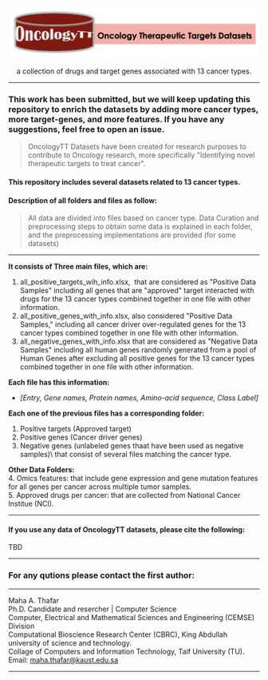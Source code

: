 # 
<p align="center">
<img src="https://github.com/MahaThafar/OncologyTT-Datasets/blob/main/OncologyTT_logo.png"  title='Oncology Therapeutic Targets (OncologyTT) datasets'/>
</p>
<p align="center">
a collection of drugs and target genes associated with 13 cancer types.
</p>

---
### This work has been submitted, but we will keep updating this repository to enrich the datasets by adding more cancer types, more target-genes, and more features. If you have any suggestions, feel free to open an issue.
> OncologyTT Datasets have been created for research purposes to contribute to Oncology research, more specifically "Identifying novel therapeutic targets to treat cancer".


#### This repository includes several datasets related to 13 cancer types.
#### Description of all folders and files as follow:

> All data are divided into files based on cancer type.
> Data Curation and preprocessing steps to obtain some data is explained in each folder,
> and the preprocessing implementations are provided (for some datasets)

----
**It consists of Three main files, which are:**
1. all_positive_targets_wih_info.xlsx,  that are considered as "Positive Data Samples" including all genes that are "approved" target interacted with drugs for the 13 cancer types combined together in one file with other information.
2. all_positive_genes_with_info.xlsx, also considered "Positive Data Samples," including all cancer driver over-regulated genes for the 13 cancer types combined together in one file with other information.
3. all_negative_genes_with_info.xlsx that are considered as "Negative Data Samples" including all human genes randomly generated from a pool of Human Genes after excluding all positive genes for the 13 cancer types combined together in one file with other information.

**Each file has this information:**
- *[Entry, Gene names, Protein names, Amino-acid sequence, Class Label]*


**Each one of the previous files has a corresponding folder:**
1. Positive targets (Approved target)
2. Positive genes (Cancer driver genes)
3. Negative genes (unlabeled genes thaat have been used as negative samples)\ 
that consist of several files matching the cancer type.

**Other Data Folders:**\
4. Omics features: that include gene expression and gene mutation features for all genes per cancer across multiple tumor samples.\
5. Approved drugs per cancer: that are collected from National Cancer Institue (NCI).

-----------------------------------------------
#### If you use any data of OncologyTT datasets, please cite the following:
TBD

--------------------------------------------------------------------
### For any qutions please contact the first author:
---------------------------------------------------------------------
Maha A. Thafar \
Ph.D. Candidate and resercher | Computer Science\
Computer, Electrical and Mathematical Sciences and Engineering (CEMSE) Division\
Computational Bioscience Research Center (CBRC), King Abdullah university of science and technology.\
Collage of Computers and Information Technology, Taif University (TU).\
Email: maha.thafar@kaust.edu.sa

----
